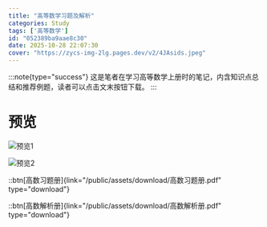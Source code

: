 ```yaml
---
title: "高等数学习题及解析"
categories: Study
tags: ['高等数学']
id: "052389ba9aae8c30"
date: 2025-10-28 22:07:30
cover: "https://zycs-img-2lg.pages.dev/v2/4JAsids.jpeg"
---
```


:::note{type="success"}
这是笔者在学习高等数学上册时的笔记，内含知识点总结和推荐例题，读者可以点击文末按钮下载。
:::

# 预览

![预览1](https://zycs-img-2lg.pages.dev/v2/S8GGU8X.jpeg "预览")

![预览2](https://zycs-img-2lg.pages.dev/v2/hsg0ZO4.jpeg "预览")

::btn[高数习题册]{link="/public/assets/download/高数习题册.pdf" type="download"}

::btn[高数解析册]{link="/public/assets/download/高数解析册.pdf" type="download"}